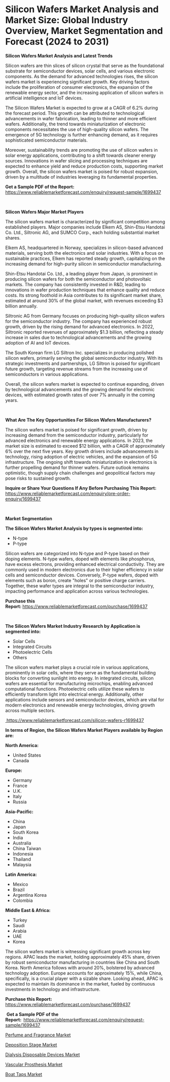 <p><h1>Silicon Wafers Market Analysis and Market Size: Global Industry Overview, Market Segmentation and Forecast (2024 to 2031)</h1></p><p><strong>Silicon Wafers Market Analysis and Latest Trends</strong></p>
<p><p>Silicon wafers are thin slices of silicon crystal that serve as the foundational substrate for semiconductor devices, solar cells, and various electronic components. As the demand for advanced technologies rises, the silicon wafers market is experiencing significant growth. Key driving factors include the proliferation of consumer electronics, the expansion of the renewable energy sector, and the increasing application of silicon wafers in artificial intelligence and IoT devices.</p><p>The Silicon Wafers Market is expected to grow at a CAGR of 6.2% during the forecast period. This growth can be attributed to technological advancements in wafer fabrication, leading to thinner and more efficient wafers. Additionally, the trend towards miniaturization of electronic components necessitates the use of high-quality silicon wafers. The emergence of 5G technology is further enhancing demand, as it requires sophisticated semiconductor materials.</p><p>Moreover, sustainability trends are promoting the use of silicon wafers in solar energy applications, contributing to a shift towards cleaner energy sources. Innovations in wafer slicing and processing techniques are expected to enhance yield and reduce production costs, supporting market growth. Overall, the silicon wafers market is poised for robust expansion, driven by a multitude of industries leveraging its fundamental properties.</p></p>
<p><strong>Get a Sample PDF of the Report:&nbsp;</strong> <a href="https://www.reliablemarketforecast.com/enquiry/request-sample/1699437?utm_campaign=1169&utm_medium=2&utm_source=Github&utm_content=ia&utm_term=20102024&utm_id=silicon-wafers">https://www.reliablemarketforecast.com/enquiry/request-sample/1699437</a></p>
<p>&nbsp;</p>
<p><strong>Silicon Wafers Major Market Players</strong></p>
<p><p>The silicon wafers market is characterized by significant competition among established players. Major companies include Elkem AS, Shin-Etsu Handotai Co. Ltd., Siltronic AG, and SUMCO Corp., each holding substantial market shares. </p><p>Elkem AS, headquartered in Norway, specializes in silicon-based advanced materials, serving both the electronics and solar industries. With a focus on sustainable practices, Elkem has reported steady growth, capitalizing on the increasing demand for high-purity silicon in semiconductor manufacturing.</p><p>Shin-Etsu Handotai Co. Ltd., a leading player from Japan, is prominent in producing silicon wafers for both the semiconductor and photovoltaic markets. The company has consistently invested in R&D, leading to innovations in wafer production techniques that enhance quality and reduce costs. Its strong foothold in Asia contributes to its significant market share, estimated at around 30% of the global market, with revenues exceeding $3 billion annually.</p><p>Siltronic AG from Germany focuses on producing high-quality silicon wafers for the semiconductor industry. The company has experienced robust growth, driven by the rising demand for advanced electronics. In 2022, Siltronic reported revenues of approximately $1.3 billion, reflecting a steady increase in sales due to technological advancements and the growing adoption of AI and IoT devices.</p><p>The South Korean firm LG Siltron Inc. specializes in producing polished silicon wafers, primarily serving the global semiconductor industry. With its strategic investments and partnerships, LG Siltron is poised for significant future growth, targeting revenue streams from the increasing use of semiconductors in various applications.</p><p>Overall, the silicon wafers market is expected to continue expanding, driven by technological advancements and the growing demand for electronic devices, with estimated growth rates of over 7% annually in the coming years.</p></p>
<p>&nbsp;</p>
<p><strong>What Are The Key Opportunities For Silicon Wafers Manufacturers?</strong></p>
<p><p>The silicon wafers market is poised for significant growth, driven by increasing demand from the semiconductor industry, particularly for advanced electronics and renewable energy applications. In 2023, the market size is estimated to exceed $12 billion, with a CAGR of approximately 6% over the next five years. Key growth drivers include advancements in technology, rising adoption of electric vehicles, and the expansion of 5G infrastructure. The ongoing shift towards miniaturization in electronics is further propelling demand for thinner wafers. Future outlook remains optimistic, though supply chain challenges and geopolitical factors may pose risks to sustained growth.</p></p>
<p><strong>Inquire or Share Your Questions If Any Before Purchasing This Report:</strong> <a href="https://www.reliablemarketforecast.com/enquiry/pre-order-enquiry/1699437?utm_campaign=1169&utm_medium=2&utm_source=Github&utm_content=ia&utm_term=20102024&utm_id=silicon-wafers">https://www.reliablemarketforecast.com/enquiry/pre-order-enquiry/1699437</a></p>
<p>&nbsp;</p>
<p><strong>Market Segmentation</strong></p>
<p><strong>The Silicon Wafers Market Analysis by types is segmented into:</strong></p>
<p><ul><li>N-type</li><li>P-type</li></ul></p>
<p><p>Silicon wafers are categorized into N-type and P-type based on their doping elements. N-type wafers, doped with elements like phosphorus, have excess electrons, providing enhanced electrical conductivity. They are commonly used in modern electronics due to their higher efficiency in solar cells and semiconductor devices. Conversely, P-type wafers, doped with elements such as boron, create "holes" or positive charge carriers. Together, these wafer types are integral to the semiconductor industry, impacting performance and application across various technologies.</p></p>
<p><strong>Purchase this Report:&nbsp;</strong><a href="https://www.reliablemarketforecast.com/purchase/1699437?utm_campaign=1169&utm_medium=2&utm_source=Github&utm_content=ia&utm_term=20102024&utm_id=silicon-wafers">https://www.reliablemarketforecast.com/purchase/1699437</a></p>
<p>&nbsp;</p>
<p><strong>The Silicon Wafers Market Industry Research by Application is segmented into:</strong></p>
<p><ul><li>Solar Cells</li><li>Integrated Circuits</li><li>Photoelectric Cells</li><li>Others</li></ul></p>
<p><p>The silicon wafers market plays a crucial role in various applications, prominently in solar cells, where they serve as the fundamental building blocks for converting sunlight into energy. In integrated circuits, silicon wafers are essential for manufacturing microchips, enabling advanced computational functions. Photoelectric cells utilize these wafers to efficiently transform light into electrical energy. Additionally, other applications include sensors and semiconductor devices, which are vital for modern electronics and renewable energy technologies, driving growth across multiple sectors.</p></p>
<p><a href="https://www.reliablemarketforecast.com/silicon-wafers-r1699437?utm_campaign=1169&utm_medium=2&utm_source=Github&utm_content=ia&utm_term=20102024&utm_id=silicon-wafers">&nbsp;https://www.reliablemarketforecast.com/silicon-wafers-r1699437</a></p>
<p><strong>In terms of Region, the Silicon Wafers Market Players available by Region are:</strong></p>
<p>
    <p> <strong> North America: </strong>
        <ul>
            <li>United States</li>
            <li>Canada</li>
        </ul>
        </p> 
    <p> <strong> Europe: </strong>
        <ul>
            <li>Germany</li>
            <li>France</li>
            <li>U.K.</li>
            <li>Italy</li>
            <li>Russia</li>
        </ul>
        </p> 
    <p> <strong> Asia-Pacific: </strong>
        <ul>
            <li>China</li>
            <li>Japan</li>
            <li>South Korea</li>
            <li>India</li>
            <li>Australia</li>
            <li>China Taiwan</li>
            <li>Indonesia</li>
            <li>Thailand</li>
            <li>Malaysia</li>
        </ul>
        </p> 
    <p> <strong> Latin America: </strong>
        <ul>
            <li>Mexico</li>
            <li>Brazil</li>
            <li>Argentina Korea</li>
            <li>Colombia</li>
        </ul>
        </p> 
    <p> <strong> Middle East & Africa: </strong>
        <ul>
            <li>Turkey</li>
            <li>Saudi</li>
            <li>Arabia</li>
            <li>UAE</li>
            <li>Korea</li>
        </ul>
    </p>
    </p>
<p><p>The silicon wafers market is witnessing significant growth across key regions. APAC leads the market, holding approximately 45% share, driven by robust semiconductor manufacturing in countries like China and South Korea. North America follows with around 20%, bolstered by advanced technology adoption. Europe accounts for approximately 15%, while China, specifically, is a crucial player with a sizable share. Looking ahead, APAC is expected to maintain its dominance in the market, fueled by continuous investments in technology and infrastructure.</p></p>
<p><strong>Purchase this Report: </strong><a href="https://www.reliablemarketforecast.com/purchase/1699437?utm_campaign=1169&utm_medium=2&utm_source=Github&utm_content=ia&utm_term=20102024&utm_id=silicon-wafers">https://www.reliablemarketforecast.com/purchase/1699437</a></p>
<p>&nbsp;<strong>Get a Sample PDF of the Report:&nbsp;&nbsp;</strong><a href="https://www.reliablemarketforecast.com/enquiry/request-sample/1699437?utm_campaign=1169&utm_medium=2&utm_source=Github&utm_content=ia&utm_term=20102024&utm_id=silicon-wafers">https://www.reliablemarketforecast.com/enquiry/request-sample/1699437</a></p>
<p><strong></strong></p>
<p><p><a href="https://github.com/bailee2qhthar/Market-Research-Report-List-1/blob/main/perfume-and-fragrance-market.md?utm_campaign=1169&utm_medium=2&utm_source=Github&utm_content=ia&utm_term=20102024&utm_id=silicon-wafers">Perfume and Fragrance Market</a></p><p><a href="https://issuu.com/reportprime-2/docs/deposition-stage-market-size-2030.p_cbed7724351832?utm_campaign=1169&utm_medium=2&utm_source=Github&utm_content=ia&utm_term=20102024&utm_id=silicon-wafers">Deposition Stage Market</a></p><p><a href="https://www.linkedin.com/pulse/sustainability-trends-dialysis-disposable-devices-industry-rayxe?utm_campaign=1169&utm_medium=2&utm_source=Github&utm_content=ia&utm_term=20102024&utm_id=silicon-wafers">Dialysis Disposable Devices Market</a></p><p><a href="https://www.linkedin.com/pulse/future-vascular-prosthesis-market-global-forecast-trends-2024-w9bve?utm_campaign=1169&utm_medium=2&utm_source=Github&utm_content=ia&utm_term=20102024&utm_id=silicon-wafers">Vascular Prosthesis Market</a></p><p><a href="https://github.com/nenitafam9o0/Market-Research-Report-List-1/blob/main/boat-taps-market.md?utm_campaign=1169&utm_medium=2&utm_source=Github&utm_content=ia&utm_term=20102024&utm_id=silicon-wafers">Boat Taps Market</a></p></p>